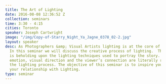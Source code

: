 ```yaml
---
title: The Art of Lighting
date: 2016-08-08 12:36:52 Z
collection: seminars
time: 3:30 - 4:15
cities: Toronto
speaker: Joseph Cartwright
image: "/img/Copy-of-Starry_Night_Ya_Jagne_0378_02-2.jpg"
layout: speaker
desc: As Photographers &amp; Visual Artists lighting is at the core of our creations.
  In this seminar we will discuss the creative process of lighting.  The visual narrative
  is beholding upon the lighting techniques used to portray the story. The story’s
  emotion, visual direction and the viewer’s connection are literally reflected thru
  the lighting process. The objective of this seminar is to inspire you to rethink
  your relationship with Lighting.
type: seminar
---
```


